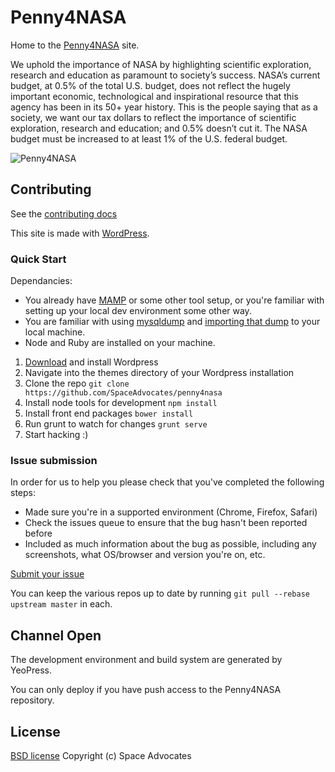 # Penny4NASA

Home to the [Penny4NASA](http://penny4nasa.org) site.

We uphold the importance of NASA by highlighting scientific exploration, research and education as paramount to society’s success. NASA’s current budget, at 0.5% of the total U.S. budget, does not reflect the hugely important economic, technological and inspirational resource that this agency has been in its 50+ year history. This is the people saying that as a society, we want our tax dollars to reflect the importance of scientific exploration, research and education; and 0.5% doesn’t cut it. The NASA budget must be increased to at least 1% of the U.S. federal budget.

![Penny4NASA](http://www.penny4nasa.org/wp-content/themes/stars/head23.png)

## Contributing

See the [contributing docs](http://github.com/SpaceAdvocates/penny4nasa/blob/master/contributing.md)

This site is made with [WordPress](http://wordpress.org/).

### Quick Start

Dependancies:

* You already have [MAMP](http://www.mamp.info/en/) or some other tool setup, or you're familiar with setting up your local dev environment some other way.
* You are familiar with using [mysqldump](https://dev.mysql.com/doc/refman/5.1/en/mysqldump.html) and [importing that dump](http://www.cyberciti.biz/faq/import-mysql-dumpfile-sql-datafile-into-my-database/) to your local machine.
* Node and Ruby are installed on your machine.

1. [Download](http://wordpress.org/latest.zip) and install Wordpress
2. Navigate into the themes directory of your Wordpress installation
3. Clone the repo `git clone https://github.com/SpaceAdvocates/penny4nasa`
4. Install node tools for development `npm install`
5. Install front end packages `bower install`
6. Run grunt to watch for changes `grunt serve`
7. Start hacking :)

### Issue submission

In order for us to help you please check that you've completed the following steps:

* Made sure you're in a supported environment (Chrome, Firefox, Safari)
* Check the issues queue to ensure that the bug hasn't been reported before
* Included as much information about the bug as possible, including any screenshots, what OS/browser and version you're on, etc.

[Submit your issue](https://github.com/SpaceAdvocates/penny4nasa/issues/new)

You can keep the various repos up to date by running `git pull --rebase upstream master` in each.

## Channel Open

The development environment and build system are generated by YeoPress.

You can only deploy if you have push access to the Penny4NASA repository.

## License

[BSD license](http://opensource.org/licenses/bsd-license.php)
Copyright (c) Space Advocates
